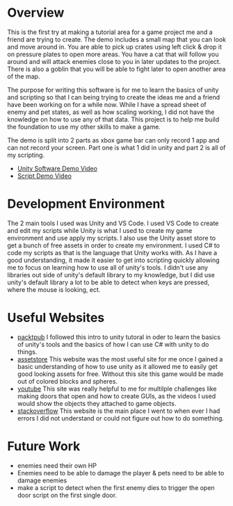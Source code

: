 # Overview

This is the first try at making a tutorial area for a game project me and a friend are trying to create. 
The demo includes a small map that you can look and move around in. You are able to pick up crates using 
left click & drop it on pressure plates to open more areas. You have a cat that will follow you around 
and will attack enemies close to you in later updates to the project. There is also a goblin that you will
be able to fight later to open another area of the map.

The purpose for writing this software is for me to learn the basics of unity and scripting so that I can being 
trying to create the ideas me and a friend have been working on for a while now. While I have a spread sheet 
of enemy and pet states, as well as how scaling working, I did not have the knowledge on how to use any of 
that data. This project is to help me build the foundation to use my other skills to make a game.

The demo is split into 2 parts as xbox game bar can only record 1 app and can not record your screen.
Part one is what 1 did in unity and part 2 is all of my scripting.
* [Unity Software Demo Video](https://youtu.be/6H4eDg-d0lA)
* [Script Demo Video](https://youtu.be/q7rNKxseswI)

# Development Environment

The 2 main tools I used was Unity and VS Code. I used VS Code to create and edit my scripts while Unity 
is what I used to create my game environment and use apply my scripts. I also use the Unity asset store
to get a bunch of free assets in order to create my environment. I used C# to code my scripts as that 
is the language that Unity works with. As I have a good understanding, it made it easier to get into
scripting quickly allowing me to focus on learning how to use all of unity's tools. I didn't use 
any libraries out side of unity's default library to my knowledge, but I did use unity's default library
a lot to be able to detect when keys are pressed, where the mouse is looking, ect.

# Useful Websites

* [packtpub](https://www.packtpub.com/en-us/product/intro-to-unity-game-development-made-easy-9781837029952)
    I followed this intro to unity tutoral in oder to learn the basics of unity's tools and the basics of
    how I can use C# with unity to do things.
* [assetstore](https://assetstore.unity.com) This website was the most useful site for me once I gained a
    basic understanding of how to use unity as it allowed me to easily get good looking assets for free.
    Without this site this game would be made out of colored blocks and spheres.
* [youtube](https://www.youtube.com) This site was really helpful to me for multilple challenges like making
    doors that open and how to create GUIs, as the videos I used would show the objects they attached to game objects.
* [stackoverflow](https://stackoverflow.com/questions)  This website is the main place I went to when ever I 
    had errors I did not understand or could not figure out how to do something.  

# Future Work

* enemies need their own HP
* Enemies need to be able to damage the player & pets need to be able to damage enemies
* make a script to detect when the first enemy dies to trigger the open door script on the first single door.